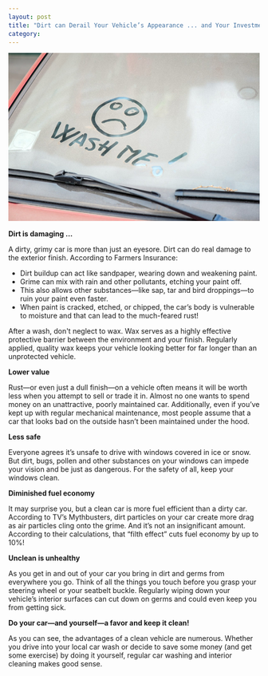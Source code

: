 ```yaml
---
layout: post
title: "Dirt can Derail Your Vehicle’s Appearance ... and Your Investment."
category:
---
```

![Dirt Can Derail Your Car](/img/dirt-can-derail-your-vehicles-appearance.jpg)

**Dirt is damaging …**

A dirty, grimy car is more than just an eyesore. Dirt can do real damage to the exterior finish. According to Farmers Insurance:
* Dirt buildup can act like sandpaper, wearing down and weakening paint.
* Grime can mix with rain and other pollutants, etching your paint off.
* This also allows other substances—like sap, tar and bird droppings—to ruin your paint even faster.
* When paint is cracked, etched, or chipped, the car’s body is vulnerable to moisture and that can lead to the much-feared rust!

After a wash, don't neglect to wax. Wax serves as a highly effective protective barrier between the environment and your finish. Regularly applied, quality wax keeps your vehicle looking better for far longer than an unprotected vehicle.

**Lower value**

Rust—or even just a dull finish—on a vehicle often means it will be worth less when you attempt to sell or trade it in. Almost no one wants to spend money on an unattractive, poorly maintained car. Additionally, even if you’ve kept up with regular mechanical maintenance, most people assume that a car that looks bad on the outside hasn’t been maintained under the hood.

**Less safe**

Everyone agrees it’s unsafe to drive with windows covered in ice or snow. But dirt, bugs, pollen and other substances on your windows can impede your vision and be just as dangerous. For the safety of all, keep your windows clean.

**Diminished fuel economy**

It may surprise you, but a clean car is more fuel efficient than a dirty car. According to TV’s Mythbusters, dirt particles on your car create more drag as air particles cling onto the grime. And it’s not an insignificant amount. According to their calculations, that “filth effect” cuts fuel economy by up to 10%!

**Unclean is unhealthy**

As you get in and out of your car you bring in dirt and germs from everywhere you go. Think of all the things you touch before you grasp your steering wheel or your seatbelt buckle. Regularly wiping down your vehicle’s interior surfaces can cut down on germs and could even keep you from getting sick.

**Do your car&mdash;and yourself&mdash;a favor and keep it clean!**

As you can see, the advantages of a clean vehicle are numerous. Whether you drive into your local car wash or decide to save some money (and get some exercise) by doing it yourself, regular car washing and interior cleaning makes good sense.
